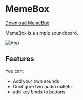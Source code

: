 # MemeBox

[Download MemeBox](https://getmemebox.web.app/)

MemeBox is a simple soundboard.

![App](https://user-images.githubusercontent.com/47944849/174139799-9a8e6964-201c-4ba0-9579-0cd5ab809278.png)

## Features

You can:
- Add your own sounds
- Configure two audio outlets 
- add key binds to buttons
